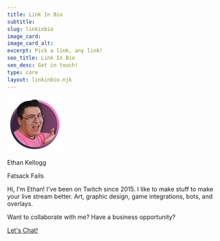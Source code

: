 ```yaml
---
title: Link In Bio
subtitle:
slug: linkinbio
image_card:
image_card_alt:
excerpt: Pick a link, any link!
seo_title: Link In Bio
seo_desc: Get in touch!
type: core
layout: linkinbio.njk
---
```


<div class="flex items-center justify-center">
   <div class="bg-{{ theme.colors.main }}-700 text-center rounded p-10 max-w-sm">
     <img class="mb-3 mx-auto max-w-fit" src="/images/fatsack-author.png" alt="Ethan Kellogg is Fatsack Fails">
     <p class="text-xl text-{{ theme.colors.main }}-100"> Ethan Kellogg </p>
     <p class="text-lg text-{{ theme.colors.main }}-100 "> Fatsack Fails </p>
     <p class="text-{{ theme.colors.main }}-100 mt-2"> Hi, I'm Ethan! I've been on Twitch since 2015. I like to make stuff to make your live stream better. Art, graphic design, game integrations, bots, and overlays. </p>
     <p class="text-{{ theme.colors.main }}-100 mt-2">Want to collaborate with me? Have a business opportunity?</p>
     <a href="" class="rounded lg:p-4 py-3 px-0 block font-bold mb-4 text-fspurple-100 hover:text-fspurple-900 shadow-md font-medium cursor-pointer border-fspink-500 border-4 hover:bg-fspink-500 rounded text-lg text-center no-underline">Let's Chat!</a>
   </div>
 </div>
